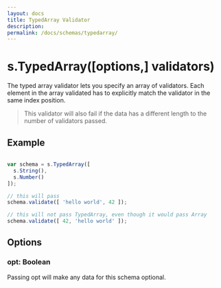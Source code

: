 ```yaml
---
layout: docs
title: TypedArray Validator
description: 
permalink: /docs/schemas/typedarray/
---
```


# s.TypedArray([options,] validators)

The typed array validator lets you specify an array of validators. Each element in the array validated has to explicitly match the validator in the same index position.

<blockquote class="ht-callout ht-callout-info">
  <p>
    This validator will also fail if the data has a different length to the number of validators passed.
  </p>
</blockquote>

## Example

```js

var schema = s.TypedArray([
  s.String(),
  s.Number()
]);

// this will pass
schema.validate([ 'hello world', 42 ]);

// this will not pass TypedArray, even though it would pass Array
schema.validate([ 42, 'hello world' ]);

```

## Options

### opt: Boolean

Passing opt will make any data for this schema optional.
